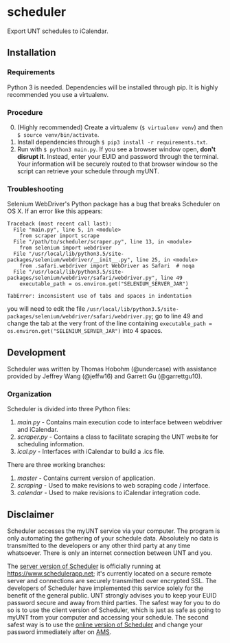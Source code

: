 # scheduler
Export UNT schedules to iCalendar.

## Installation
### Requirements
Python 3 is needed. Dependencies will be installed through pip. It is highly recommended you use a virtualenv.

### Procedure
0. (Highly recommended) Create a virtualenv (`$ virtualenv venv`) and then `$ source venv/bin/activate`.
1. Install dependencies through `$ pip3 install -r requirements.txt`.
2. Run with `$ python3 main.py`. If you see a browser window open, **don't disrupt it**. Instead, enter your EUID and password through the terminal. Your information will be securely routed to that browser window so the script can retrieve your schedule through myUNT.

### Troubleshooting
Selenium WebDriver's Python package has a bug that breaks Scheduler on OS X. If an error like this appears:
```
Traceback (most recent call last):
  File "main.py", line 5, in <module>
    from scraper import scrape
  File "/path/to/scheduler/scraper.py", line 13, in <module>
    from selenium import webdriver
  File "/usr/local/lib/python3.5/site-packages/selenium/webdriver/__init__.py", line 25, in <module>
    from .safari.webdriver import WebDriver as Safari  # noqa
  File "/usr/local/lib/python3.5/site-packages/selenium/webdriver/safari/webdriver.py", line 49
    executable_path = os.environ.get("SELENIUM_SERVER_JAR")
                                                          ^
TabError: inconsistent use of tabs and spaces in indentation
```
you will need to edit the file `/usr/local/lib/python3.5/site-packages/selenium/webdriver/safari/webdriver.py`; go to line 49 and change the tab at the very front of the line containing `executable_path = os.environ.get("SELENIUM_SERVER_JAR")` into 4 spaces.

## Development
Scheduler was written by Thomas Hobohm (@undercase) with assistance provided by Jeffrey Wang (@jeffw16) and Garrett Gu (@garrettgu10).

### Organization
Scheduler is divided into three Python files:

1. *main.py* - Contains main execution code to interface between webdriver and iCalendar.
2. *scraper.py* - Contains a class to facilitate scraping the UNT website for scheduling information.
3. *ical.py* - Interfaces with iCalendar to build a .ics file.

There are three working branches:

1. *master* - Contains current version of application.
2. *scraping* - Used to make revisions to web scraping code / interface.
3. *calendar* - Used to make revisions to iCalendar integration code.

## Disclaimer
Scheduler accesses the myUNT service via your computer. The program is only automating the gathering of your schedule data. Absolutely no data is transmitted to the developers or any other third party at any time whatsoever. There is only an internet connection between UNT and you.

The [server version of Scheduler](https://github.com/undercase/scheduler-server) is officially running at https://www.schedulerapp.net; it's currently located on a secure remote server and connections are securely transmitted over encrypted SSL. The developers of Scheduler have implemented this service solely for the benefit of the general public. UNT strongly advises you to keep your EUID password secure and away from third parties. The safest way for you to do so is to use the client version of Scheduler, which is just as safe as going to myUNT from your computer and accessing your schedule. The second safest way is to use the [online version of Scheduler](https://www.schedulerapp.net) and change your password immediately after on [AMS](https://ams.unt.edu).
